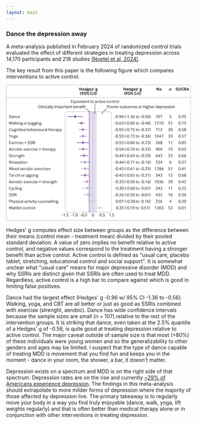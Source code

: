 ```yaml
---
layout: main
---
```


### Dance the depression away

A meta-analysis published in February 2024 of randomized control trials evaluated the effect of different strategies in treating depression across 14,170 participants and 218 studies [(Noetel et al, 2024)](https://www.bmj.com/content/384/bmj-2023-075847). 

The key result from this paper is the following figure which compares interventions to active control. 

![mdd-tx-effects](/posts_code/mdd-tx-effects.jpg)

Hedges' g computes effect size between groups as the difference between their means (control mean - treatment mean) divided by their pooled standard deviation. A value of zero implies no benefit relative to active control, and negative values correspond to the treatment having a stronger benefit than active control. Active control is defined as "usual care, placebo tablet, stretching, educational control and social support". It is somewhat unclear what "usual care" means for major depressive disorder (MDD) and why SSRIs are distinct given that SSRIs are often used to treat MDD. Regardless, active control is a high bar to compare against which is good in limiting false positives. 

Dance had the largest effect (Hedges' g -0.96 w/ 95% CI -1.36 to -0.56). Walking, yoga, and CBT are all better or just as good as SSRIs combined with exercise (strenght, aerobic). Dance has wide confidence intervals because the sample sizes are small (n = 107) relative to the rest of the intervention groups. It is striking that dance, even taken at the 2.5% quantile of a Hedges' g of -0.56, is quite good at treating depression relative to active control. The major caveat outside of sample size is that most (>80%) of these individuals were young women and so the generalizability to other genders and ages may be limited. I suspect that the type of dance capable of treating MDD is movement that you find fun and keeps you in the moment - dance in your room, the shower, a bar, it doesn't matter. 

Depression exists on a spectrum and MDD is on the right side of that spectrum. Depression rates are on the rise and currently [~29% of Americans experience depression](https://news.gallup.com/poll/505745/depression-rates-reach-new-highs.aspx). The findings in this meta-analysis should extrapolate to more milder forms of depression where the majority of those affected by depression live. The primary takeaway is to regularly move your body in a way you find truly enjoyable (dance, walk, yoga, lift weights regularly) and that is often better than medical therapy alone or in conjunction with other interventions in treating depression. 